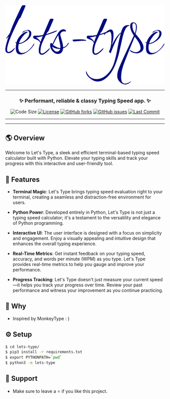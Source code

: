 <div align='center'>
<img  src="https://github.com/namansharma18899/lets-type/blob/master/assets/logo.svg"  height=250px>
<hr>

### **✨ Performant, reliable & classy Typing Speed app. ✨**

![Code Size](https://img.shields.io/github/languages/code-size/namansharma18899/lets-type)
[![License](https://img.shields.io/badge/license-MIT-blue.svg)](https://github.com/namansharma18899/lets-type/blob/main/LICENSE)
[![GitHub forks](https://img.shields.io/github/forks/namansharma18899/lets-type)](https://github.com/namansharma18899/lets-type/network)
[![GitHub issues](https://img.shields.io/github/issues/namansharma18899/lets-type)](https://github.com/namansharma18899/lets-type/issues)
[![Last Commit](https://img.shields.io/github/last-commit/namansharma18899/lets-type)](https://github.com/namansharma18899/lets-type/commits/main)
<!-- [![GitHub stars](https://img.shields.io/github/stars/namansharma18899/lets-type)](https://github.com/namansharma18899/lets-type/stargazers) -->

---

<!-- <img src="assets/new2.gif" height=400px> -->
<script src="https://asciinema.org/a/lfN6S96DFs5KrkA6nhkrqp8jZ.js" id="asciicast-lfN6S96DFs5KrkA6nhkrqp8jZ" async="true"></script>

</div>

---

## 🌎 Overview
Welcome to Let's Type, a sleek and efficient terminal-based typing speed calculator built with Python. Elevate your typing skills and track your progress with this interactive and user-friendly tool.

<!-- 
## Table on Contents
- 🫧 [ Features](#features)
- 🤨 [Why](#why)
- ⚙️ [Setup](#setup)
- 🤗 [Support](#support) -->

## 🫧 Features
- **Terminal Magic**: Let's Type brings typing speed evaluation right to your terminal, creating a seamless and distraction-free environment for users.

- **Python Power**: Developed entirely in Python, Let's Type is not just a typing speed calculator; it's a testament to the versatility and elegance of Python programming.

- **Interactive UI**: The user interface is designed with a focus on simplicity and engagement. Enjoy a visually appealing and intuitive design that enhances the overall typing experience.

- **Real-Time Metrics**: Get instant feedback on your typing speed, accuracy, and words per minute (WPM) as you type. Let's Type provides real-time metrics to help you gauge and improve your performance.

- **Progress Tracking**: Let's Type doesn't just measure your current speed—it helps you track your progress over time. Review your past performance and witness your improvement as you continue practicing.

## 🤨 Why
- Inspired by MonkeyType : )

## ⚙️ Setup
```bash
$ cd lets-type/
$ pip3 install -r requirements.txt
$ export PYTHONPATH=`pwd`
$ python3 -m lets-type
```
## 🤗 Support
- Make sure to leave a ⭐ if you like this project.
